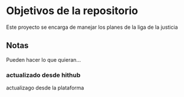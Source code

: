 # Objetivos de la repositorio

Este proyecto se encarga de manejar los planes de la liga de la justicia


## Notas
Pueden hacer lo que quieran...

### actualizado desde hithub
actualizago desde la plataforma
